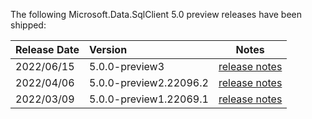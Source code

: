 The following Microsoft.Data.SqlClient 5.0 preview releases have been shipped:

| Release Date | Version | Notes |
| :-- | :-- | :--: |
| 2022/06/15 | 5.0.0-preview3 | [release notes](5.0.0-preview3.md) |
| 2022/04/06 | 5.0.0-preview2.22096.2 | [release notes](5.0.0-preview2.md) |
| 2022/03/09 | 5.0.0-preview1.22069.1 | [release notes](5.0.0-preview1.md) |